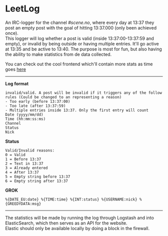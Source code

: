 LeetLog
=======

An IRC-logger for the channel *#scene.no*, where every day at 13:37 they post an empty post with the goal of hitting 13:37.000 (only been achieved once).   
This logger will log whether a post is valid (inside 13:37:00-13:37:59 and empty), or invalid by being outside or having multiple entries. It'll go active at 13:35 and be active to 13:40. The purpose is most for fun, but also having the ability to make statistics from de data collected.

You can check out the cool frontend which'll contain more stats as time goes [here](http://joms.github.io/LeetLog/)

---

**Log format**

    invalid/valid. A post will be invalid if it triggers any of the follow rules (Could be changed to an representing a reason)
    - Too early (before 13:37:00)
    - Too late (after 13:37:59)
    - Multiple entries inside 13:37. Only the first entry will count
    Date (yyyy/mm/dd)
    Time (hh:mm:ss:ms)
    Channel
    Status
    Nick

**Status**

    Valid/Invalid reasons:
    0 = Valid
    1 = Before 13:37
    2 = Text in 13:37
    3 = Already entered
    4 = After 13:37
    5 = Empty string before 13:37
    6 = Empty string after 13:37
    
**GROK**

    %{DATE_EU:date} %{TIME:time} %{INT:status} %{USERNAME:nick} %{GREEDYDATA:msg}

---

The statistics will be made by running the log through Logstash and into ElasticSearch, which then serves as an API for the website.   
Elastic should only be available locally by doing a block in the firewall.
